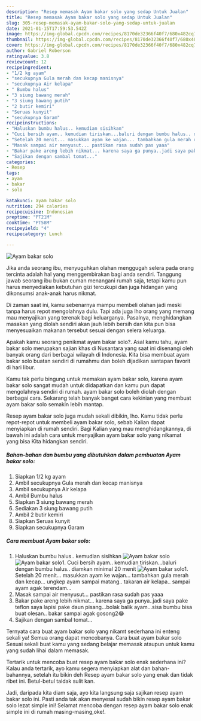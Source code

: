 ```yaml
---
description: "Resep memasak Ayam bakar solo yang sedap Untuk Jualan"
title: "Resep memasak Ayam bakar solo yang sedap Untuk Jualan"
slug: 305-resep-memasak-ayam-bakar-solo-yang-sedap-untuk-jualan
date: 2021-01-15T17:59:53.542Z
image: https://img-global.cpcdn.com/recipes/8170de32366f40f7/680x482cq70/ayam-bakar-solo-foto-resep-utama.jpg
thumbnail: https://img-global.cpcdn.com/recipes/8170de32366f40f7/680x482cq70/ayam-bakar-solo-foto-resep-utama.jpg
cover: https://img-global.cpcdn.com/recipes/8170de32366f40f7/680x482cq70/ayam-bakar-solo-foto-resep-utama.jpg
author: Gabriel Roberson
ratingvalue: 3.8
reviewcount: 12
recipeingredient:
- "1/2 kg ayam"
- "secukupnya Gula merah dan kecap manisnya"
- "secukupnya Air kelapa"
- " Bumbu halus"
- "3 siung bawang merah"
- "3 siung bawang putih"
- "2 butir kemiri"
- "Seruas kunyit"
- "secukupnya Garam"
recipeinstructions:
- "Haluskan bumbu halus.. kemudian sisihkan"
- "Cuci bersih ayam.. kemudian tiriskan...baluri dengan bumbu halus.. diamkan minimal 20 menit"
- "Setelah 20 menit... masukkan ayam ke wajan... tambahkan gula merah dan kecap... ungkep ayam sampai matang.. takaran air kelapa.. sampai ayam agak terendam..."
- "Masak sampai air menyusut... pastikan rasa sudah pas yaaa"
- "Bakar pake areng lebih nikmat... karena saya ga punya..jadi saya pake teflon saya lapisi pake daun pisang...bolak balik ayam...sisa bumbu bisa buat olesan.. bakar sampai agak gosong2😂"
- "Sajikan dengan sambal tomat..."
categories:
- Resep
tags:
- ayam
- bakar
- solo

katakunci: ayam bakar solo 
nutrition: 294 calories
recipecuisine: Indonesian
preptime: "PT21M"
cooktime: "PT58M"
recipeyield: "4"
recipecategory: Lunch

---
```



![Ayam bakar solo](https://img-global.cpcdn.com/recipes/8170de32366f40f7/680x482cq70/ayam-bakar-solo-foto-resep-utama.jpg)

Jika anda seorang ibu, menyuguhkan olahan menggugah selera pada orang tercinta adalah hal yang menggembirakan bagi anda sendiri. Tanggung jawab seorang ibu bukan cuman menangani rumah saja, tetapi kamu pun harus menyediakan kebutuhan gizi tercukupi dan juga hidangan yang dikonsumsi anak-anak harus nikmat.

Di zaman  saat ini, kamu sebenarnya mampu membeli olahan jadi meski tanpa harus repot mengolahnya dulu. Tapi ada juga lho orang yang memang mau menyajikan yang terenak bagi keluarganya. Pasalnya, menghidangkan masakan yang diolah sendiri akan jauh lebih bersih dan kita pun bisa menyesuaikan makanan tersebut sesuai dengan selera keluarga. 



Apakah kamu seorang penikmat ayam bakar solo?. Asal kamu tahu, ayam bakar solo merupakan sajian khas di Nusantara yang saat ini disenangi oleh banyak orang dari berbagai wilayah di Indonesia. Kita bisa membuat ayam bakar solo buatan sendiri di rumahmu dan boleh dijadikan santapan favorit di hari libur.

Kamu tak perlu bingung untuk memakan ayam bakar solo, karena ayam bakar solo sangat mudah untuk didapatkan dan kamu pun dapat mengolahnya sendiri di rumah. ayam bakar solo boleh diolah dengan berbagai cara. Sekarang telah banyak banget cara kekinian yang membuat ayam bakar solo semakin lebih mantap.

Resep ayam bakar solo juga mudah sekali dibikin, lho. Kamu tidak perlu repot-repot untuk membeli ayam bakar solo, sebab Kalian dapat menyiapkan di rumah sendiri. Bagi Kalian yang mau menghidangkannya, di bawah ini adalah cara untuk menyajikan ayam bakar solo yang nikamat yang bisa Kita hidangkan sendiri.

<!--inarticleads1-->

##### Bahan-bahan dan bumbu yang dibutuhkan dalam pembuatan Ayam bakar solo:

1. Siapkan 1/2 kg ayam
1. Ambil secukupnya Gula merah dan kecap manisnya
1. Ambil secukupnya Air kelapa
1. Ambil  Bumbu halus
1. Siapkan 3 siung bawang merah
1. Sediakan 3 siung bawang putih
1. Ambil 2 butir kemiri
1. Siapkan Seruas kunyit
1. Siapkan secukupnya Garam




<!--inarticleads2-->

##### Cara membuat Ayam bakar solo:

1. Haluskan bumbu halus.. kemudian sisihkan
<img src="https://img-global.cpcdn.com/steps/782992a605ae91aa/160x128cq70/ayam-bakar-solo-langkah-memasak-1-foto.jpg" alt="Ayam bakar solo"><img src="https://img-global.cpcdn.com/steps/889f02081e9f4711/160x128cq70/ayam-bakar-solo-langkah-memasak-1-foto.jpg" alt="Ayam bakar solo">1. Cuci bersih ayam.. kemudian tiriskan...baluri dengan bumbu halus.. diamkan minimal 20 menit
<img src="https://img-global.cpcdn.com/steps/48d4dcb5d71252b5/160x128cq70/ayam-bakar-solo-langkah-memasak-2-foto.jpg" alt="Ayam bakar solo">1. Setelah 20 menit... masukkan ayam ke wajan... tambahkan gula merah dan kecap... ungkep ayam sampai matang.. takaran air kelapa.. sampai ayam agak terendam...
1. Masak sampai air menyusut... pastikan rasa sudah pas yaaa
1. Bakar pake areng lebih nikmat... karena saya ga punya..jadi saya pake teflon saya lapisi pake daun pisang...bolak balik ayam...sisa bumbu bisa buat olesan.. bakar sampai agak gosong2😂
1. Sajikan dengan sambal tomat...




Ternyata cara buat ayam bakar solo yang nikamt sederhana ini enteng sekali ya! Semua orang dapat mencobanya. Cara buat ayam bakar solo Sesuai sekali buat kamu yang sedang belajar memasak ataupun untuk kamu yang sudah lihai dalam memasak.

Tertarik untuk mencoba buat resep ayam bakar solo enak sederhana ini? Kalau anda tertarik, ayo kamu segera menyiapkan alat dan bahan-bahannya, setelah itu bikin deh Resep ayam bakar solo yang enak dan tidak ribet ini. Betul-betul taidak sulit kan. 

Jadi, daripada kita diam saja, ayo kita langsung saja sajikan resep ayam bakar solo ini. Pasti anda tak akan menyesal sudah bikin resep ayam bakar solo lezat simple ini! Selamat mencoba dengan resep ayam bakar solo enak simple ini di rumah masing-masing,oke!.

